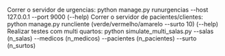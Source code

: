 Correr o servidor de urgencias:
python manage.py runurgencias --host 127.0.0.1 --port 9000 (--help)
Correr o servidor de pacientes/clientes:
python manage.py runcliente (verde/vermelho/amarelo --surto 10) (--help)
Realizar testes com multi quartos:
python simulate_multi_salas.py --salas (n_salas) --medicos (n_medicos) --pacientes (n_pacientes) --surto (n_surtos)

